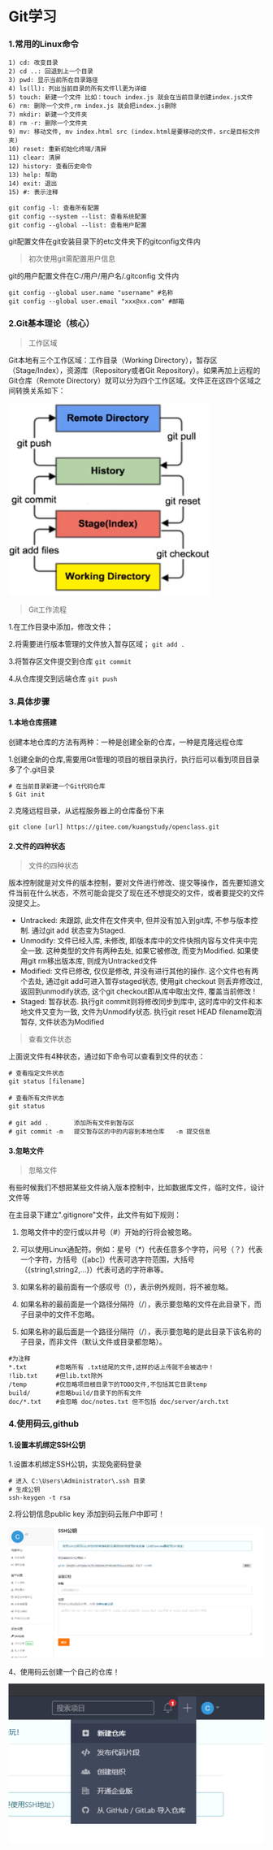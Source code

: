 # Git学习

### 1.常用的Linux命令

```
1) cd: 改变目录
2) cd ..: 回退到上一个目录 
3) pwd: 显示当前所在目录路径
4) ls(ll): 列出当前目录的所有文件ll更为详细
5) touch: 新建一个文件 比如：touch index.js 就会在当前目录创建index.js文件
6) rm: 删除一个文件,rm index.js 就会把index.js删除
7) mkdir: 新建一个文件夹
8) rm -r: 删除一个文件夹
9) mv: 移动文件, mv index.html src (index.html是要移动的文件，src是目标文件夹)
10) reset: 重新初始化终端/清屏
11) clear: 清屏
12) history: 查看历史命令
13) help: 帮助
14) exit: 退出
15) #: 表示注释

```

```
git config -l: 查看所有配置
git config --system --list: 查看系统配置
git config --global --list: 查看用户配置
```

git配置文件在git安装目录下的etc文件夹下的gitconfig文件内

> 初次使用git需配置用户信息

git的用户配置文件在C:/用户/用户名/.gitconfig 文件内

````shell
git config --global user.name "username" #名称
git config --global user.email "xxx@xx.com" #邮箱
````



### 2.Git基本理论（核心）

>工作区域

Git本地有三个工作区域：工作目录（Working Directory），暂存区（Stage/Index），资源库（Repository或者Git Repository）。如果再加上远程的Git仓库（Remote Directory）就可以分为四个工作区域。文件正在这四个区域之间转换关系如下：

![image-20200807125234930](Untitled.assets/image-20200807125234930.png)

> Git工作流程

1.在工作目录中添加，修改文件； 

2.将需要进行版本管理的文件放入暂存区域； `git add .`

3.将暂存区文件提交到仓库  `git commit`

4.从仓库提交到远端仓库 `git push`



### 3.具体步骤

#### 1.本地仓库搭建

创建本地仓库的方法有两种：一种是创建全新的仓库，一种是克隆远程仓库

1.创建全新的仓库,需要用Git管理的项目的根目录执行，执行后可以看到项目目录多了个.git目录

```shell
# 在当前目录新建一个Git代码仓库
$ Git init
```

2.克隆远程目录，从远程服务器上的仓库备份下来

```shell
git clone [url] https://gitee.com/kuangstudy/openclass.git
```



#### 2.文件的四种状态

> 文件的四种状态

版本控制就是对文件的版本控制，要对文件进行修改、提交等操作，首先要知道文件当前在什么状态，不然可能会提交了现在还不想提交的文件，或者要提交的文件没提交上。

- Untracked: 未跟踪, 此文件在文件夹中, 但并没有加入到git库, 不参与版本控制. 通过git add 状态变为Staged.
- Unmodify: 文件已经入库, 未修改, 即版本库中的文件快照内容与文件夹中完全一致. 这种类型的文件有两种去处, 如果它被修改, 而变为Modified. 如果使用git rm移出版本库, 则成为Untracked文件
- Modified: 文件已修改, 仅仅是修改, 并没有进行其他的操作. 这个文件也有两个去处, 通过git add可进入暂存staged状态, 使用git checkout 则丢弃修改过, 返回到unmodify状态, 这个git checkout即从库中取出文件, 覆盖当前修改 !
- Staged: 暂存状态. 执行git commit则将修改同步到库中, 这时库中的文件和本地文件又变为一致, 文件为Unmodify状态. 执行git reset HEAD filename取消暂存, 文件状态为Modified

>查看文件状态

上面说文件有4种状态，通过如下命令可以查看到文件的状态：

```shell
# 查看指定文件状态
git status [filename]

# 查看所有文件状态
git status

# git add .       添加所有文件到暂存区
# git commit -m   提交暂存区的中的内容到本地仓库   -m 提交信息
```



#### 3.忽略文件

>忽略文件

有些时候我们不想把某些文件纳入版本控制中，比如数据库文件，临时文件，设计文件等

在主目录下建立".gitignore"文件，此文件有如下规则：

1. 忽略文件中的空行或以井号（#）开始的行将会被忽略。

2. 可以使用Linux通配符。例如：星号（*）代表任意多个字符，问号（？）代表一个字符，方括号（[abc]）代表可选字符范围，大括号（{string1,string2,...}）代表可选的字符串等。

3. 如果名称的最前面有一个感叹号（!），表示例外规则，将不被忽略。

4. 如果名称的最前面是一个路径分隔符（/），表示要忽略的文件在此目录下，而子目录中的文件不忽略。

5. 如果名称的最后面是一个路径分隔符（/），表示要忽略的是此目录下该名称的子目录，而非文件（默认文件或目录都忽略）。

   

```shell
#为注释
*.txt        #忽略所有 .txt结尾的文件,这样的话上传就不会被选中！
!lib.txt     #但lib.txt除外
/temp        #仅忽略项目根目录下的TODO文件,不包括其它目录temp
build/       #忽略build/目录下的所有文件
doc/*.txt    #会忽略 doc/notes.txt 但不包括 doc/server/arch.txt
```



### 4.使用码云,github

#### 1.设置本机绑定SSH公钥

1.设置本机绑定SSH公钥，实现免密码登录

```shell
# 进入 C:\Users\Administrator\.ssh 目录
# 生成公钥
ssh-keygen -t rsa
```

2.将公钥信息public key 添加到码云账户中即可！

![image-20200807183712132](git学习.assets/image-20200807183712132.png)

4、使用码云创建一个自己的仓库！

![image-20200807183749259](git学习.assets/image-20200807183749259.png)